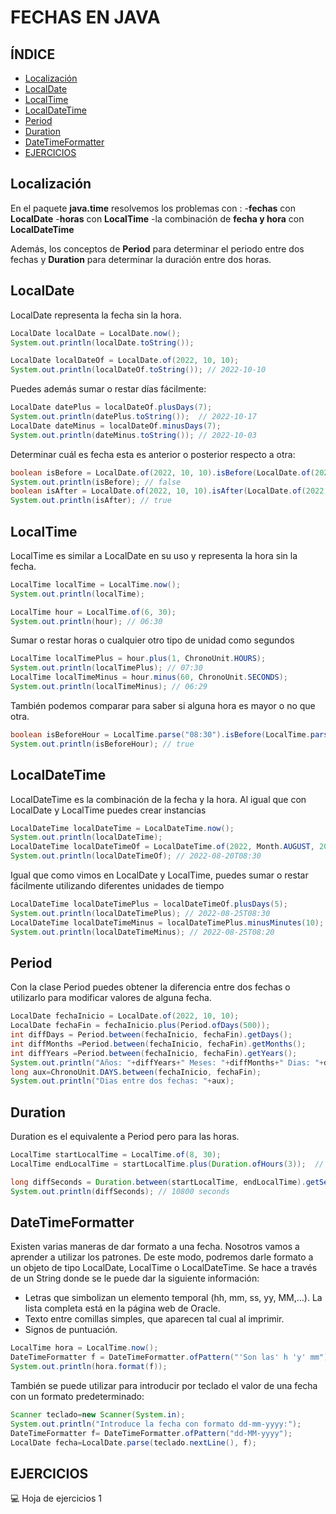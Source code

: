 # FECHAS EN JAVA

## ÍNDICE

  - [Localización](#localización)
  - [LocalDate](#localdate)
  - [LocalTime](#localtime)
  - [LocalDateTime](#localdatetime)
  - [Period](#period)
  - [Duration](#duration)
  - [DateTimeFormatter](#datetimeformatter)
  - [EJERCICIOS](#ejercicios)

## Localización
En el paquete **java.time** resolvemos los problemas con :
-**fechas** con **LocalDate**
-**horas** con **LocalTime**
-la combinación de **fecha y hora** con **LocalDateTime**

Además, los conceptos de **Period** para determinar el periodo entre dos fechas y **Duration** para
determinar la duración entre dos horas.

## LocalDate
LocalDate representa la fecha sin la hora.
```java
LocalDate localDate = LocalDate.now();
System.out.println(localDate.toString());

LocalDate localDateOf = LocalDate.of(2022, 10, 10);
System.out.println(localDateOf.toString()); // 2022-10-10
```
Puedes además sumar o restar días fácilmente:
```java
LocalDate datePlus = localDateOf.plusDays(7);
System.out.println(datePlus.toString());  // 2022-10-17
LocalDate dateMinus = localDateOf.minusDays(7);
System.out.println(dateMinus.toString()); // 2022-10-03
```
Determinar cuál es fecha esta es anterior o posterior respecto a otra:
```java
boolean isBefore = LocalDate.of(2022, 10, 10).isBefore(LocalDate.of(2022, 8, 20));
System.out.println(isBefore); // false
boolean isAfter = LocalDate.of(2022, 10, 10).isAfter(LocalDate.of(2022, 8, 20));
System.out.println(isAfter); // true
```
## LocalTime
LocalTime es similar a LocalDate en su uso y representa la hora sin la fecha. 
```java
LocalTime localTime = LocalTime.now();
System.out.println(localTime);

LocalTime hour = LocalTime.of(6, 30);
System.out.println(hour); // 06:30
```
Sumar o restar horas o cualquier otro tipo de unidad como segundos
```java
LocalTime localTimePlus = hour.plus(1, ChronoUnit.HOURS);
System.out.println(localTimePlus); // 07:30
LocalTime localTimeMinus = hour.minus(60, ChronoUnit.SECONDS);
System.out.println(localTimeMinus); // 06:29
```
También podemos comparar para saber si alguna hora es mayor o no que otra. 
```java
boolean isBeforeHour = LocalTime.parse("08:30").isBefore(LocalTime.parse("10:20"));
System.out.println(isBeforeHour); // true
```
## LocalDateTime
LocalDateTime es la combinación de la fecha y la hora. Al igual que con LocalDate y LocalTime puedes crear instancias 
```java
LocalDateTime localDateTime = LocalDateTime.now();
System.out.println(localDateTime);
LocalDateTime localDateTimeOf = LocalDateTime.of(2022, Month.AUGUST, 20, 8, 30);
System.out.println(localDateTimeOf); // 2022-08-20T08:30
```
Igual que como vimos en LocalDate y LocalTime, puedes sumar o restar fácilmente utilizando diferentes unidades de tiempo
```java
LocalDateTime localDateTimePlus = localDateTimeOf.plusDays(5);
System.out.println(localDateTimePlus); // 2022-08-25T08:30
LocalDateTime localDateTimeMinus = localDateTimePlus.minusMinutes(10);
System.out.println(localDateTimeMinus); // 2022-08-25T08:20
```
## Period
Con la clase Period puedes obtener la diferencia entre dos fechas o utilizarlo para modificar valores de alguna fecha.
```java
LocalDate fechaInicio = LocalDate.of(2022, 10, 10);
LocalDate fechaFin = fechaInicio.plus(Period.ofDays(500)); 
int diffDays = Period.between(fechaInicio, fechaFin).getDays();
int diffMonths =Period.between(fechaInicio, fechaFin).getMonths();
int diffYears =Period.between(fechaInicio, fechaFin).getYears();
System.out.println("Años: "+diffYears+" Meses: "+diffMonths+" Dias: "+diffDays); 
long aux=ChronoUnit.DAYS.between(fechaInicio, fechaFin);
System.out.println("Dias entre dos fechas: "+aux);
```
## Duration
Duration es el equivalente a Period pero para las horas.
```java
LocalTime startLocalTime = LocalTime.of(8, 30);
LocalTime endLocalTime = startLocalTime.plus(Duration.ofHours(3));  // 11:30

long diffSeconds = Duration.between(startLocalTime, endLocalTime).getSeconds();
System.out.println(diffSeconds); // 10800 seconds
```
## DateTimeFormatter
Existen varias maneras de dar formato a una fecha. Nosotros vamos a aprender a utilizar los patrones. De este modo, podremos darle formato a un objeto de tipo LocalDate, LocalTime o LocalDateTime. Se hace a través de un String donde se le puede dar la siguiente información:
*	Letras que simbolizan un elemento temporal (hh, mm, ss, yy, MM,…). La lista completa está en la página web de Oracle.
*	Texto entre comillas simples, que aparecen tal cual al imprimir.
*	Signos de puntuación.

```java
LocalTime hora = LocalTime.now();
DateTimeFormatter f = DateTimeFormatter.ofPattern("'Son las' h 'y' mm");
System.out.println(hora.format(f));
```
También se puede utilizar para introducir por teclado el valor de una fecha con un formato predeterminado:

```java
Scanner teclado=new Scanner(System.in);
System.out.println("Introduce la fecha con formato dd-mm-yyyy:");
DateTimeFormatter f= DateTimeFormatter.ofPattern("dd-MM-yyyy");
LocalDate fecha=LocalDate.parse(teclado.nextLine(), f);
```

## EJERCICIOS

:computer: Hoja de ejercicios 1